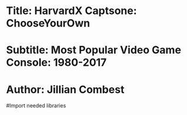 # Title: HarvardX Captsone: ChooseYourOwn
# Subtitle: Most Popular Video Game Console: 1980-2017
# Author: Jillian Combest

#Import needed libraries
